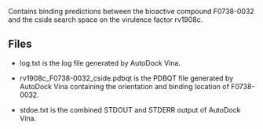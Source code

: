 Contains binding predictions between the bioactive compound F0738-0032 and the cside search space on the virulence factor rv1908c.

## Files

- log.txt is the log file generated by AutoDock Vina.

- rv1908c_F0738-0032_cside.pdbqt is the PDBQT file generated by AutoDock Vina containing the orientation and binding location of F0738-0032.

- stdoe.txt is the combined STDOUT and STDERR output of AutoDock Vina.

